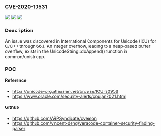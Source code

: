 ### [CVE-2020-10531](https://cve.mitre.org/cgi-bin/cvename.cgi?name=CVE-2020-10531)
![](https://img.shields.io/static/v1?label=Product&message=n%2Fa&color=blue)
![](https://img.shields.io/static/v1?label=Version&message=n%2Fa&color=blue)
![](https://img.shields.io/static/v1?label=Vulnerability&message=n%2Fa&color=brighgreen)

### Description

An issue was discovered in International Components for Unicode (ICU) for C/C++ through 66.1. An integer overflow, leading to a heap-based buffer overflow, exists in the UnicodeString::doAppend() function in common/unistr.cpp.

### POC

#### Reference
- https://unicode-org.atlassian.net/browse/ICU-20958
- https://www.oracle.com/security-alerts/cpujan2021.html

#### Github
- https://github.com/ARPSyndicate/cvemon
- https://github.com/vincent-deng/veracode-container-security-finding-parser

